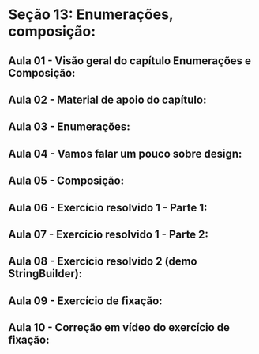 # Seção 13: Enumerações, composição:

## Aula 01 - Visão geral do capítulo Enumerações e Composição:

## Aula 02 - Material de apoio do capítulo:

## Aula 03 - Enumerações:

## Aula 04 - Vamos falar um pouco sobre design:

## Aula 05 - Composição:

## Aula 06 - Exercício resolvido 1 - Parte 1:

## Aula 07 - Exercício resolvido 1 - Parte 2:

## Aula 08 - Exercício resolvido 2 (demo StringBuilder):

## Aula 09 - Exercício de fixação:

## Aula 10 - Correção em vídeo do exercício de fixação:
